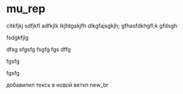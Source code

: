 ﻿# mu_rep
cltkfjkj 
sdfjkfl
adfkjlk
lkjfdgakjfh
dlkgfajsgkjh;
gfhasfdkhgfl;k
gfdsgh

fsdgkfjlg

dfsg
sfgsfg
fsgfg
fgs
dffg



fgsfg

fgsfg



добавилил текск в новой веткп new_br
